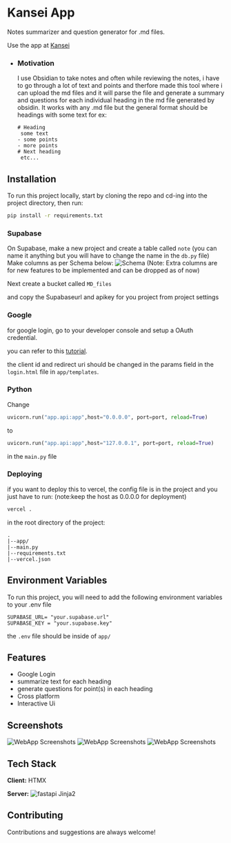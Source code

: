 
# Kansei App

Notes summarizer and question generator for .md files.

Use the app at [Kansei](https://kanseii.vercel.app/)


- ### Motivation
    I use Obsidian to take notes and often while reviewing the notes, i have to go through a lot of text and points and therfore made this tool where i can upload the md files and it will parse the file and generate a summary and questions for each individual heading in the md file generated by obsidin. It works with any .md file but the general format should be headings with some text for ex:
    ```
    # Heading
     some text
    - some points
    - more points
    # Next heading 
     etc...
    ```
    


## Installation

To run this project locally, start by cloning the repo and cd-ing into the project directory, then run:

```bash
pip install -r requirements.txt
```
### Supabase
On Supabase, make a new project and create a table called ```note``` (you can name it anything but you will have to change the name in the ```db.py``` file)
Make columns as per Schema below:
![Schema](https://i.imgur.com/b3E1IqR.png)
(Note: Extra columns are for new features to be implemented and can be dropped as of now)

Next create a bucket called ```MD_files```

and copy the Supabaseurl and apikey for you project from project settings

### Google
for google login, go to your developer console and setup a OAuth credential.

you can refer to this [tutorial](https://www.youtube.com/watch?v=OKMgyF5ezFs).

the client id and redirect uri should be changed in the params field in the ```login.html``` file in ```app/templates```.


### Python
Change
```python
uvicorn.run("app.api:app",host="0.0.0.0", port=port, reload=True)
```
to 
```python
uvicorn.run("app.api:app",host="127.0.0.1", port=port, reload=True)
```
in the ```main.py``` file

### Deploying

if you want to deploy this to vercel, the config file is in the project and you just have to run:
(note:keep the host as 0.0.0.0 for deployment)
```bash
vercel .
```
in the root directory of the project:

```
.
|--app/
|--main.py
|--requirements.txt
|--vercel.json
```

## Environment Variables

To run this project, you will need to add the following environment variables to your .env file
```
SUPABASE_URL= "your.supabase.url"
SUPABASE_KEY = "your.supabase.key"
```
the ```.env``` file should be inside of ```app/```
## Features

- Google Login
- summarize text for each heading
- generate questions for point(s) in each heading
- Cross platform
- Interactive Ui


## Screenshots

![WebApp Screenshots](https://i.imgur.com/OKvbvgB.png)
![WebApp Screenshots](https://i.imgur.com/5eFVSP1.png)
![WebApp Screenshots](https://i.imgur.com/6b9cXNl.png)


## Tech Stack

**Client:** HTMX

**Server:** ![fastapi](https://img.shields.io/badge/fastapi-109989?style=for-the-badge&logo=FASTAPI&logoColor=white)
 Jinja2


## Contributing

Contributions and suggestions are always welcome!

